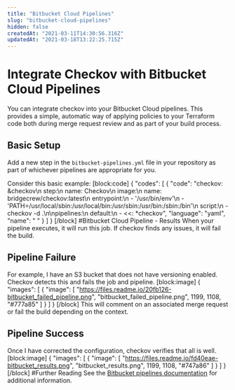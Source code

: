 ```yaml
---
title: "Bitbucket Cloud Pipelines"
slug: "bitbucket-cloud-pipelines"
hidden: false
createdAt: "2021-03-11T14:30:56.316Z"
updatedAt: "2021-03-18T13:22:25.715Z"
---
```

# Integrate Checkov with Bitbucket Cloud Pipelines
You can integrate checkov into your Bitbucket Cloud pipelines. This provides a simple, automatic way of applying policies to your Terraform code both during merge request review and as part of your build process.

## Basic Setup
Add a new step in the `bitbucket-pipelines.yml` file in your repository as part of whichever pipelines are appropriate for you.

Consider this basic example:
[block:code]
{
  "codes": [
    {
      "code": "checkov: &checkov\n  step:\n    name: Checkov\n    image:\n      name: bridgecrew/checkov:latest\n      entrypoint:\n        - '/usr/bin/env'\n        - 'PATH=/usr/local/sbin:/usr/local/bin:/usr/sbin:/usr/bin:/sbin:/bin'\n    script:\n      - checkov -d .\n\npipelines:\n  default:\n    - <<: *checkov",
      "language": "yaml",
      "name": " "
    }
  ]
}
[/block]
#Bitbucket Cloud Pipeline - Results
When your pipeline executes, it will run this job. If checkov finds any issues, it will fail the build.

## Pipeline Failure
For example, I have an S3 bucket that does not have versioning enabled. Checkov detects this and fails the job and pipeline.
[block:image]
{
  "images": [
    {
      "image": [
        "https://files.readme.io/20fb126-bitbucket_failed_pipeline.png",
        "bitbucket_failed_pipeline.png",
        1199,
        1108,
        "#777a85"
      ]
    }
  ]
}
[/block]
This will comment on an associated merge request or fail the build depending on the context.

## Pipeline Success
Once I have corrected the configuration, checkov verifies that all is well.
[block:image]
{
  "images": [
    {
      "image": [
        "https://files.readme.io/fd40eae-bitbucket_results.png",
        "bitbucket_results.png",
        1199,
        1108,
        "#747a86"
      ]
    }
  ]
}
[/block]
#Further Reading
See the [Bitbucket pipelines documentation](https://confluence.atlassian.com/bitbucket/build-test-and-deploy-with-pipelines-792496469.html) for additional information.